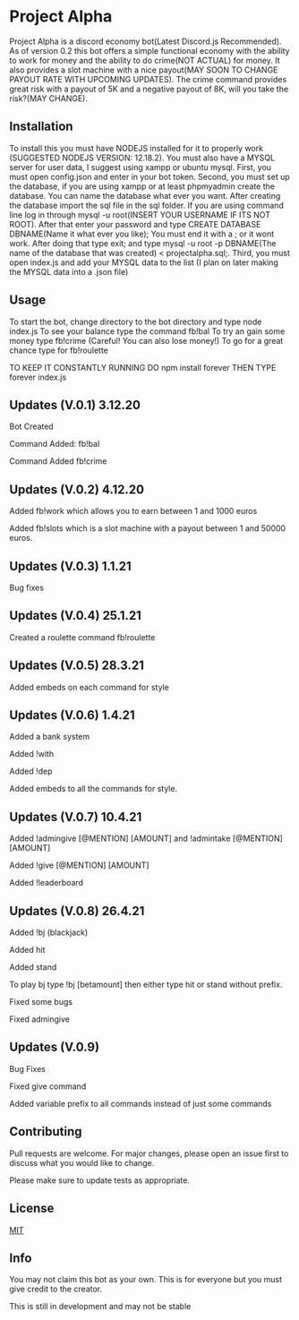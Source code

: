 # Project Alpha
Project Alpha is a discord economy bot(Latest Discord.js Recommended). As of version 0.2 this bot offers a simple functional economy with the ability to work for money and the ability to do crime(NOT ACTUAL) for money. It also provides a slot machine with a nice payout(MAY SOON TO CHANGE PAYOUT RATE WITH UPCOMING UPDATES). The crime command provides great risk with a payout of 5K and a negative payout of 8K, will you take the risk?(MAY CHANGE).

## Installation

To install this you must have NODEJS installed for it to properly work (SUGGESTED NODEJS VERSION: 12.18.2). You must also have a MYSQL server for user data, I suggest using xampp or ubuntu mysql.
First, you must open config.json and enter in your bot token.
Second, you must set up the database, if you are using xampp or at least phpmyadmin create the database. You can name the database what ever you want. After creating the database import the sql file in the sql folder. If you are using command line log in through mysql -u root(INSERT YOUR USERNAME IF ITS NOT ROOT). After that enter your password and type CREATE DATABASE DBNAME(Name it what ever you like); You must end it with a ; or it wont work. After doing that type exit; and type mysql -u root -p DBNAME(The name of the database that was created) < projectalpha.sql;.
Third, you must open index.js and add your MYSQL data to the list (I plan on later making the MYSQL data into a .json file)

## Usage

To start the bot, change directory to the bot directory and type node index.js
To see your balance type the command fb!bal
To try an gain some money type fb!crime (Careful! You can also lose money!)
To go for a great chance type for fb!roulette

TO KEEP IT CONSTANTLY RUNNING DO npm install forever THEN TYPE forever index.js

## Updates (V.0.1) 3.12.20

Bot Created

Command Added: fb!bal

Command Added fb!crime

## Updates (V.0.2) 4.12.20

Added fb!work which allows you to earn between 1 and 1000 euros

Added fb!slots which is a slot machine with a payout between 1 and 50000 euros.

## Updates (V.0.3) 1.1.21

Bug fixes

## Updates (V.0.4) 25.1.21

Created a roulette command fb!roulette 

## Updates (V.0.5) 28.3.21

Added embeds on each command for style

## Updates (V.0.6) 1.4.21

Added a bank system

Added !with

Added !dep

Added embeds to all the commands for style.

## Updates (V.0.7) 10.4.21

Added !admingive [@MENTION] [AMOUNT] and !admintake [@MENTION] [AMOUNT]

Added !give [@MENTION] [AMOUNT]

Added !leaderboard

## Updates (V.0.8) 26.4.21

Added !bj (blackjack)

Added hit

Added stand

To play bj type !bj [betamount] then either type hit or stand without prefix.

Fixed some bugs

Fixed admingive

## Updates (V.0.9)

Bug Fixes

Fixed give command

Added variable prefix to all commands instead of just some commands


## Contributing
Pull requests are welcome. For major changes, please open an issue first to discuss what you would like to change.

Please make sure to update tests as appropriate.

## License
[MIT](https://choosealicense.com/licenses/mit/)

## Info

You may not claim this bot as your own. This is for everyone but you must give credit to the creator.

This is still in development and may not be stable
